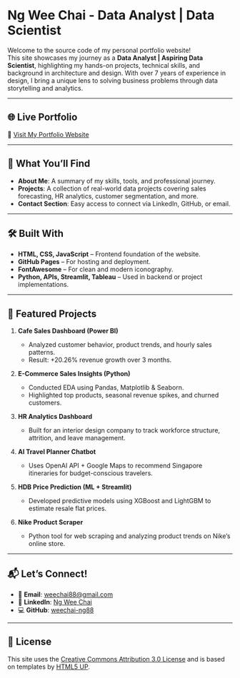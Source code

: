 # Ng Wee Chai - Data Analyst | Data Scientist

Welcome to the source code of my personal portfolio website!  
This site showcases my journey as a **Data Analyst | Aspiring Data Scientist**, highlighting my hands-on projects, technical skills, and background in architecture and design. With over 7 years of experience in design, I bring a unique lens to solving business problems through data storytelling and analytics.

---

## 🌐 Live Portfolio

🔗 [Visit My Portfolio Website](https://weechai-ng88.github.io/)

---

## 🧭 What You’ll Find

- **About Me**: A summary of my skills, tools, and professional journey.
- **Projects**: A collection of real-world data projects covering sales forecasting, HR analytics, customer segmentation, and more.
- **Contact Section**: Easy access to connect via LinkedIn, GitHub, or email.
<!-- *You can uncomment Hobbies section if needed*
- **Hobbies**: Outside of analytics, I enjoy exploring design, tech, and creativity. -->
  
---

## 🛠️ Built With

- **HTML, CSS, JavaScript** – Frontend foundation of the website.
- **GitHub Pages** – For hosting and deployment.
- **FontAwesome** – For clean and modern iconography.
- **Python, APIs, Streamlit, Tableau** – Used in backend or project implementations.

---

## 💼 Featured Projects

1. **Cafe Sales Dashboard (Power BI)**  
   - Analyzed customer behavior, product trends, and hourly sales patterns.  
   - Result: +20.26% revenue growth over 3 months.

2. **E-Commerce Sales Insights (Python)**  
   - Conducted EDA using Pandas, Matplotlib & Seaborn.  
   - Highlighted top products, seasonal revenue spikes, and churned customers.

3. **HR Analytics Dashboard**  
   - Built for an interior design company to track workforce structure, attrition, and leave management.

4. **AI Travel Planner Chatbot**  
   - Uses OpenAI API + Google Maps to recommend Singapore itineraries for budget-conscious travelers.

5. **HDB Price Prediction (ML + Streamlit)**  
   - Developed predictive models using XGBoost and LightGBM to estimate resale flat prices.

6. **Nike Product Scraper**  
   - Python tool for web scraping and analyzing product trends on Nike’s online store.

---

## 📬 Let’s Connect!

- 📧 **Email**: [weechai88@gmail.com](mailto:weechai88@gmail.com)  
- 💼 **LinkedIn**: [Ng Wee Chai](https://www.linkedin.com/in/wee-chai-ng/)  
- 💻 **GitHub**: [weechai-ng88](https://github.com/weechai-ng88)

---

## 📄 License

This site uses the [Creative Commons Attribution 3.0 License](https://html5up.net/license) and is based on templates by [HTML5 UP](https://html5up.net).
